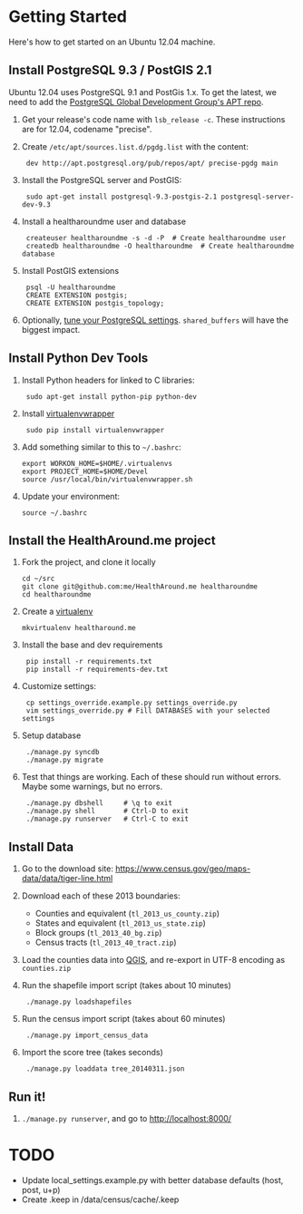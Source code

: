 Getting Started
===============

Here's how to get started on an Ubuntu 12.04 machine.

Install PostgreSQL 9.3 / PostGIS 2.1
------------------------------------
Ubuntu 12.04 uses PostgreSQL 9.1 and PostGis 1.x.  To get the latest, we need
to add the
[PostgreSQL Global Development Group's APT repo](https://wiki.postgresql.org/wiki/Apt).

1. Get your release's code name with `lsb_release -c`.  These instructions
   are for 12.04, codename "precise".
2. Create `/etc/apt/sources.list.d/pgdg.list` with the content:

        dev http://apt.postgresql.org/pub/repos/apt/ precise-pgdg main

3. Install the PostgreSQL server and PostGIS:

        sudo apt-get install postgresql-9.3-postgis-2.1 postgresql-server-dev-9.3

4. Install a healtharoundme user and database

        createuser healtharoundme -s -d -P  # Create healtharoundme user
        createdb healtharoundme -O healtharoundme  # Create healtharoundme database

5. Install PostGIS extensions

        psql -U healtharoundme
        CREATE EXTENSION postgis;
        CREATE EXTENSION postgis_topology;

6. Optionally,
   [tune your PostgreSQL settings](https://wiki.postgresql.org/wiki/Tuning_Your_PostgreSQL_Server).
   `shared_buffers` will have the biggest impact.


Install Python Dev Tools
------------------------

1. Install Python headers for linked to C libraries:

        sudo apt-get install python-pip python-dev

2. Install [virtualenvwrapper](http://virtualenvwrapper.readthedocs.org)

        sudo pip install virtualenvwrapper

3. Add something similar to this to `~/.bashrc`:

       export WORKON_HOME=$HOME/.virtualenvs
       export PROJECT_HOME=$HOME/Devel
       source /usr/local/bin/virtualenvwrapper.sh

4. Update your environment:

       source ~/.bashrc


Install the HealthAround.me project
-----------------------------------
1. Fork the project, and clone it locally

       cd ~/src
       git clone git@github.com:me/HealthAround.me healtharoundme
       cd healtharoundme

2. Create a [virtualenv](http://virtualenvwrapper.readthedocs.org/en/latest/)

       mkvirtualenv healtharound.me

3. Install the base and dev requirements

        pip install -r requirements.txt
        pip install -r requirements-dev.txt

4. Customize settings:

        cp settings_override.example.py settings_override.py
        vim settings_override.py # Fill DATABASES with your selected settings

5. Setup database

        ./manage.py syncdb
        ./manage.py migrate

6. Test that things are working.  Each of these should run without errors.
   Maybe some warnings, but no errors.

        ./manage.py dbshell     # \q to exit
        ./manage.py shell       # Ctrl-D to exit
        ./manage.py runserver   # Ctrl-C to exit


Install Data
------------

1. Go to the download site:
   <https://www.census.gov/geo/maps-data/data/tiger-line.html>
2. Download each of these 2013 boundaries:
   - Counties and equivalent (`tl_2013_us_county.zip`)
   - States and equivalent (`tl_2013_us_state.zip`)
   - Block groups (`tl_2013_40_bg.zip`)
   - Census tracts (`tl_2013_40_tract.zip`)
3. Load the counties data into [QGIS](http://www.qgis.org), and re-export in
   UTF-8 encoding as `counties.zip`
4. Run the shapefile import script (takes about 10 minutes)

        ./manage.py loadshapefiles

5. Run the census import script (takes about 60 minutes)

        ./manage.py import_census_data

6. Import the score tree (takes seconds)

        ./manage.py loaddata tree_20140311.json

Run it!
-------
1. `./manage.py runserver`, and go to <http://localhost:8000/>


TODO
====
- Update local_settings.example.py with better database defaults (host, post, u+p)
- Create .keep in /data/census/cache/.keep
